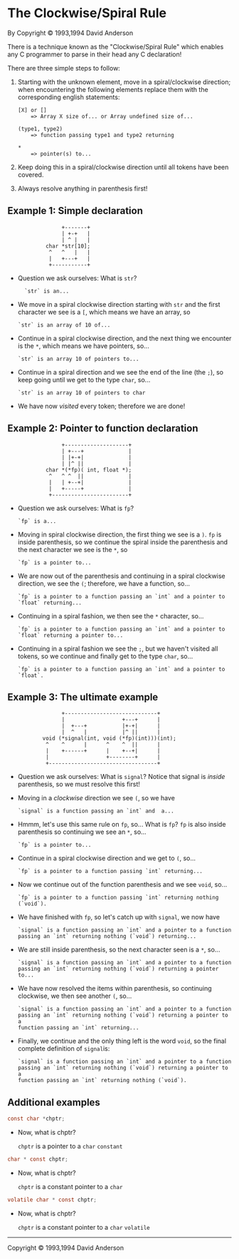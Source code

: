 # The Clockwise/Spiral Rule
By Copyright © 1993,1994 David Anderson

There is a technique known as the "Clockwise/Spiral Rule" which enables any C
programmer to parse in their head any C declaration!

There are three simple steps to follow:

1.  Starting with the unknown element, move in a spiral/clockwise direction;
    when encountering the following elements replace them with the corresponding
    english statements:

        [X] or []
            => Array X size of... or Array undefined size of...
        
        (type1, type2)
            => function passing type1 and type2 returning
        
        *
            => pointer(s) to...

1.  Keep doing this in a spiral/clockwise direction until all tokens have been
    covered.

1.  Always resolve anything in parenthesis first!


## Example 1: Simple declaration

                     +-------+
                     | +-+   |
                     | ^ |   |
                char *str[10];
                 ^   ^   |   |
                 |   +---+   |
                 +-----------+

- Question we ask ourselves: What is `str`?

        `str` is an...

-   We move in a spiral clockwise direction starting with `str` and the first
    character we see is a `[`, which means we have an array, so

        `str` is an array of 10 of...
    
-   Continue in a spiral clockwise direction, and the next thing we
    encounter is the `*`, which means we have pointers, so...

        `str` is an array 10 of pointers to...
    
-   Continue in a spiral direction and we see the end of the line (the `;`),
    so keep going until we get to the type `char`, so...

        `str` is an array 10 of pointers to char
    
-   We have now *visited* every token; therefore we are done!


## Example 2: Pointer to function declaration

                     +--------------------+
                     | +---+              |
                     | |+-+|              |
                     | |^ ||              |
                char *(*fp)( int, float *);
                 ^   ^ ^  ||              |
                 |   | +--+|              |
                 |   +-----+              |
                 +------------------------+

-   Question we ask ourselves: What is `fp`?

        `fp` is a...

-   Moving in spiral clockwise direction, the first thing we see is a `)`.
    `fp` is inside parenthesis, so we continue the spiral inside the
    parenthesis and the next character we see is the `*`, so

        `fp` is a pointer to...

-   We are now out of the parenthesis and continuing in a spiral clockwise
    direction, we see the `(`; therefore, we have a function, so...

        `fp` is a pointer to a function passing an `int` and a pointer to `float` returning...

-   Continuing in a spiral fashion, we then see the `*` character, so...

        `fp` is a pointer to a function passing an `int` and a pointer to `float` returning a pointer to...

-   Continuing in a spiral fashion we see the `;`, but we haven't visited
    all tokens, so we continue and finally get to the type `char`, so...

        `fp` is a pointer to a function passing an `int` and a pointer to `float`.


## Example 3: The ultimate example

                     +-----------------------------+
                     |                  +---+      |
                     |  +---+           |+-+|      |
                     |  ^   |           |^ ||      |
               void (*signal(int, void (*fp)(int)))(int);
                ^    ^      |      ^    ^  ||      |
                |    +------+      |    +--+|      |
                |                  +--------+      |
                +----------------------------------+

-   Question we ask ourselves: What is `signal`? Notice that signal is
    *inside* parenthesis, so we must resolve this first!

-   Moving in a *clockwise* direction we see `(`, so we have

        `signal` is a function passing an `int` and  a...

-   Hmmm, let's use this same rule on `fp`, so... What is `fp`? `fp` is also
    inside parenthesis so continuing we see an `*`, so...

        `fp` is a pointer to...

-   Continue in a spiral clockwise direction and we get to `(`, so...

        `fp` is a pointer to a function passing `int` returning...

-   Now we continue out of the function parenthesis and we see `void`, so...

        `fp` is a pointer to a function passing `int` returning nothing (`void`).

-   We have finished with `fp`, so let's catch up with `signal`, we now have

        `signal` is a function passing an `int` and a pointer to a function
        passing an `int` returning nothing (`void`) returning...

-   We are still inside parenthesis, so the next character seen is a `*`, so...

        `signal` is a function passing an `int` and a pointer to a function
        passing an `int` returning nothing (`void`) returning a pointer to...

-   We have now resolved the items within parenthesis, so continuing clockwise,
    we then see another `(`, so...

        `signal` is a function passing an `int` and a pointer to a function
        passing an `int` returning nothing (`void`) returning a pointer to a
        function passing an `int` returning...

-   Finally, we continue and the only thing left is the word `void`, so the
    final complete definition of `signal`is:

        `signal` is a function passing an `int` and a pointer to a function
        passing an `int` returning nothing (`void`) returning a pointer to a
        function passing an `int` returning nothing (`void`).

## Additional examples

```c
const char *chptr;
```

-   Now, what is chptr?

    `chptr` is a pointer to a `char` `constant`

```c
char * const chptr;
```

-   Now, what is chptr?

    `chptr` is a constant pointer to a `char`

```c
volatile char * const chptr;
```

-   Now, what is chptr?

    `chptr` is a constant pointer to a `char` `volatile`


---
Copyright © 1993,1994 David Anderson